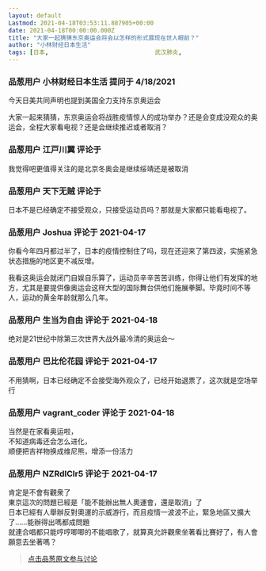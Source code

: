 ```yaml
---
layout: default
Lastmod: 2021-04-18T03:53:11.887905+00:00
date: 2021-04-18T00:00:00.000Z
title: "大家一起猜猜东京奥运会将会以怎样的形式展现在世人眼前？"
author: "小林财经日本生活"
tags: [日本,								武汉肺炎,								东京奥运会]
---
```



### 品葱用户 **小林财经日本生活** 提问于 4/18/2021
    
今天日美共同声明也提到美国全力支持东京奥运会  
  
大家一起来猜猜，东京奥运会将战胜疫情惊人的成功举办？还是会变成没观众的奥运会，全程大家看电视？还是会继续推迟或者取消？
    
                

### 品葱用户 **江戸川翼** 评论于 
        
我觉得吧更值得关注的是北京冬奥会是继续绥靖还是被取消
        
                

### 品葱用户 **天下无贼** 评论于 
        
日本不是已经确定不接受观众，只接受运动员吗？那就是大家都只能看电视了。
        
                

### 品葱用户 **Joshua** 评论于 2021-04-17
        
你看今年四月都过半了，日本的疫情控制住了吗，现在还迎来了第四波，实施紧急状态措施的地区更不减反增。  
  
我看这奥运会就闭门自娱自乐算了，运动员辛辛苦苦训练，你得让他们有发挥的地方，尤其是要提供像奥运会这样大型的国际舞台供他们施展拳脚。毕竟时间不等人，运动的黄金年龄就那么几年。
        
                

### 品葱用户 **生当为自由** 评论于 2021-04-18
        
绝对是21世纪中除第三次世界大战外最冷清的奥运会～
        
                

### 品葱用户 **巴比伦花园** 评论于 2021-04-17
        
不用猜啊，日本已经确定不会接受海外观众了，已经开始退票了，这次就是空场举行
        
                

### 品葱用户 **vagrant_coder** 评论于 2021-04-18
        
当然是在家看奥运啦，  
不知道病毒还会怎么进化，  
顺便把吉祥物换成维尼熊，增添一份活力
        
                

### 品葱用户 **NZRdlClr5** 评论于 2021-04-17
        
肯定是不會有觀衆了  
東京這次的問題已經是「能不能辦出無人奧運會，還是取消」了  
日本已經有人舉辦反對奧運的示威游行，而且疫情一波波不止，緊急地區又擴大了……能辦得出嗎都成問題  
就連合唱都只能哼哼唧唧的不能唱歌了，就算真允許觀衆坐著看比賽好了，有人會願意去坐著嗎？
        
                





> [点击品葱原文参与讨论](https://pincong.rocks/question/38084)

